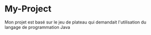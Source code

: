 # My-Project
Mon projet est basé sur le jeu de plateau qui demandait l'utilisation du langage de programmation Java
